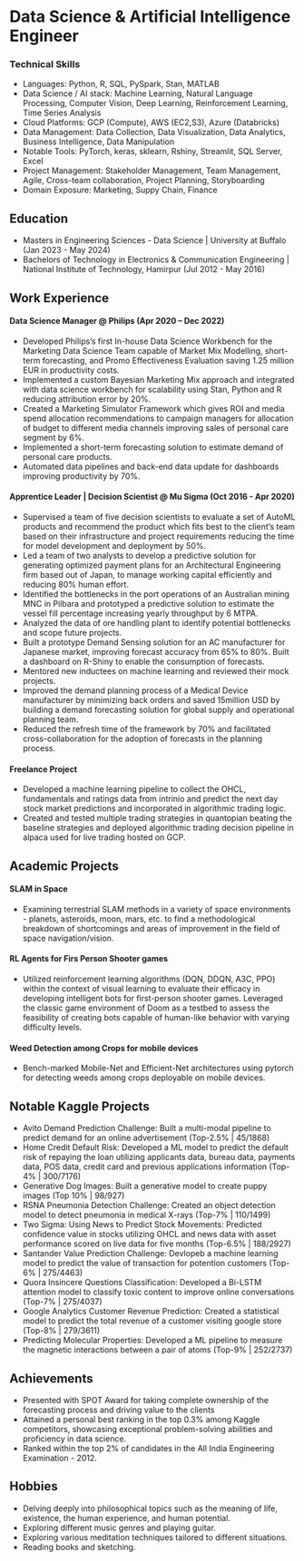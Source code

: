 # Data Science & Artificial Intelligence Engineer

### Technical Skills
- Languages: Python, R, SQL, PySpark, Stan, MATLAB
- Data Science / AI stack: Machine Learning, Natural Language Processing, Computer Vision, Deep Learning, Reinforcement Learning, Time Series Analysis
- Cloud Platforms: GCP (Compute), AWS (EC2,S3), Azure (Databricks)
- Data Management: Data Collection, Data Visualization, Data Analytics, Business Intelligence, Data Manipulation
- Notable Tools: PyTorch, keras, sklearn, Rshiny, Streamlit, SQL Server, Excel
- Project Management: Stakeholder Management, Team Management, Agile, Cross-team collaboration, Project Planning, Storyboarding
- Domain Exposure: Marketing, Suppy Chain, Finance

## Education
- Masters in Engineering Sciences - Data Science | University at Buffalo (Jan 2023 - May 2024)
- Bachelors of Technology in Electronics & Communication Engineering | National Institute of Technology, Hamirpur (Jul 2012 - May 2016)

## Work Experience
#### Data Science Manager @ Philips (Apr 2020 – Dec 2022)
- Developed Philips’s first In-house Data Science Workbench for the Marketing Data Science Team capable of Market Mix Modelling, short-term forecasting, and Promo Effectiveness Evaluation saving 1.25 million EUR in productivity costs.
- Implemented a custom Bayesian Marketing Mix approach and integrated with data science workbench for scalability using Stan, Python and R reducing attribution error by 20%.
- Created a Marketing Simulator Framework which gives ROI and media spend allocation recommendations to campaign managers for allocation of budget to different media channels improving sales of personal care segment by 6%.
- Implemented a short-term forecasting solution to estimate demand of personal care products.
- Automated data pipelines and back-end data update for dashboards improving productivity by 70%.

#### Apprentice Leader | Decision Scientist @ Mu Sigma (Oct 2016 - Apr 2020)
- Supervised a team of five decision scientists to evaluate a set of AutoML products and recommend the product which fits best to the client’s team based on their infrastructure and project requirements reducing the time for model development and deployment by 50%.
- Led a team of two analysts to develop a predictive solution for generating optimized payment plans for an Architectural Engineering firm based out of Japan, to manage working capital efficiently and reducing 80% human effort.
- Identified the bottlenecks in the port operations of an Australian mining MNC in Pilbara and prototyped a predictive solution to estimate the vessel fill percentage increasing yearly throughput by 6 MTPA.
- Analyzed the data of ore handling plant to identify potential bottlenecks and scope future projects.
- Built a prototype Demand Sensing solution for an AC manufacturer for Japanese market, improving forecast accuracy from 65% to 80%. Built a dashboard on R-Shiny to enable the consumption of forecasts.
- Mentored new inductees on machine learning and reviewed their mock projects.
- Improved the demand planning process of a Medical Device manufacturer by minimizing back orders and saved 15million USD by building a demand forecasting solution for global supply and operational planning team.
- Reduced the refresh time of the framework by 70% and facilitated cross-collaboration for the adoption of forecasts in the planning process.

#### Freelance Project
- Developed a machine learning pipeline to collect the OHCL, fundamentals and ratings data from intrinio and predict the next day stock market predictions and incorporated in algorithmic trading logic.
- Created and tested multiple trading strategies in quantopian beating the baseline strategies and deployed algorithmic trading decision pipeline in alpaca used for live trading hosted on GCP.

## Academic Projects
#### SLAM in Space
- Examining terrestrial SLAM methods in a variety of space environments - planets, asteroids, moon, mars, etc. to find a methodological breakdown of shortcomings and areas of improvement in the field of space navigation/vision.
#### RL Agents for Firs Person Shooter games
- Utilized reinforcement learning algorithms (DQN, DDQN, A3C, PPO) within the context of visual learning to evaluate their efficacy in developing intelligent bots for first-person shooter games. Leveraged the classic game environment of Doom as a testbed to assess the feasibility of creating bots capable of human-like behavior with varying difficulty levels.
####  Weed Detection among Crops for mobile devices
- Bench-marked Mobile-Net and Efficient-Net architectures using pytorch for detecting weeds among crops deployable on mobile devices.

## Notable Kaggle Projects
- Avito Demand Prediction Challenge: Built a multi-modal pipeline to predict demand for an online advertisement (Top-2.5% | 45/1868)
- Home Credit Default Risk: Developed a ML model to predict the default risk of repaying the loan utilizing applicants data, bureau data, payments data, POS data, credit card and previous applications information (Top-4% | 300/7176) 
- Generative Dog Images: Built a generative model to create puppy images (Top 10% | 98/927)
- RSNA Pneumonia Detection Challenge: Created an object detection model to detect pneumonia in medical X-rays (Top-7% | 110/1499)
- Two Sigma: Using News to Predict Stock Movements: Predicted confidence value in stocks utilizing OHCL and news data with asset performance scored on live data for five months (Top-6.5% | 188/2927)
- Santander Value Prediction Challenge: Devlopeb a machine learning model to predict the value of transaction for potention customers (Top-6% | 275/4463)
- Quora Insincere Questions Classification: Developed a Bi-LSTM attention model to classify toxic content to improve online conversations (Top-7% | 275/4037)
- Google Analytics Customer Revenue Prediction: Created a statistical model to predict the total revenue of a customer visiting google store (Top-8% | 279/3611)
- Predicting Molecular Properties: Developed a ML pipeline to measure the magnetic interactions between a pair of atoms (Top-9% | 252/2737)

## Achievements
- Presented with SPOT Award for taking complete ownership of the forecasting process and driving value to the clients
- Attained a personal best ranking in the top 0.3% among Kaggle competitors, showcasing exceptional problem-solving abilities and proficiency in data science.
- Ranked within the top 2% of candidates in the All India Engineering Examination - 2012.

## Hobbies
- Delving deeply into philosophical topics such as the meaning of life, existence, the human experience, and human potential.
- Exploring different music genres and playing guitar.
- Exploring various meditation techniques tailored to different situations.
- Reading books and sketching.
